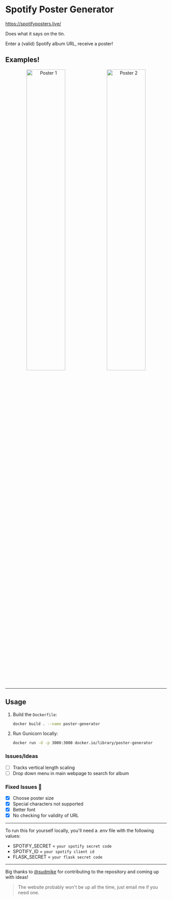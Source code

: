 # Spotify Poster Generator

https://spotifyposters.live/

Does what it says on the tin.

Enter a (valid) Spotify album URL, receive a poster!

## Examples!

<p style="text-align: center;">
  <img src="images/Honestly,_Nevermind_dark_poster.png" style="width: 49%;" alt="Poster 1"/>
  <img src="images/結束バンド_light_poster.png" style="width: 49%;" alt="Poster 2"/> 
</p>

---

## Usage

1. Build the `Dockerfile`:
    ```bash
    docker build . --name poster-generator
    ```
2. Run Gunicorn locally:
    ```bash
    docker run -d -p 3000:3000 docker.io/library/poster-generator
    ```

### Issues/Ideas
- [ ] Tracks vertical length scaling
- [ ] Drop down menu in main webpage to search for album
  
### Fixed Issues 🎉
- [x] Choose poster size
- [x] Special characters not supported
- [x] Better font
- [x] No checking for validity of URL
---
To run this for yourself locally, you'll need a .env file with the following values:
- SPOTIFY_SECRET = `your spotify secret code`
- SPOTIFY_ID = `your spotify client id`
- FLASK_SECRET = `your flask secret code`

---
Big thanks to [@sudmike](https://github.com/sudmike) for contributing to the repository and coming up with ideas!
> The website probably won't be up all the time, just email me if you need one.
